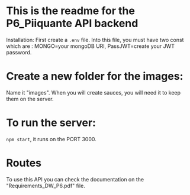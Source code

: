# This is the readme for the P6_Piiquante API backend

Installation:
First create a `.env` file.
Into this file, you must have two const which are : 
MONGO=your mongoDB URI,
PassJWT=create your JWT password.

# Create a new folder for the images:
Name it "images".
When you will create sauces, you will need it to keep them on the server.

# To run the server:
`npm start`, it runs on the PORT 3000.

# Routes
To use this API you can check the documentation on the "Requirements_DW_P6.pdf" file.

